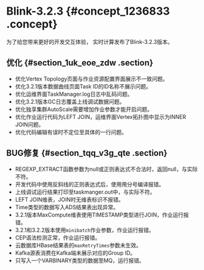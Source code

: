 # Blink-3.2.3 {#concept_1236833 .concept}

为了给您带来更好的开发交互体验， 实时计算发布了Blink-3.2.3版本。

## 优化 {#section_1uk_eoe_zdw .section}

-   优化Vertex Topology页面与作业资源配置界面展示不一致问题。
-   优化3.2.1版本数据曲线页面Task ID的ID名称不展示问题。
-   优化运维界面TaskManager.log日志中乱码问题。
-   优化3.2.1版本GC日志覆盖上线调试数据问题。
-   优化独享集群AutoScale需要增加作业参数才能开启问题。
-   优化作业运行代码为LEFT JOIN，运维界面Vertex拓扑图中显示为INNER JOIN问题。
-   优化代码编辑有误时不定位至具体的一行问题。

## BUG修复 {#section_tqq_v3g_qte .section}

-   REGEXP\_EXTRACT函数参数为null或正则表达式不合法时，返回null，与实际不符。
-   开发代码中使用反斜线的正则表达式后，使用用分号编译报错。
-   上线调试运行结果打印至taskmanger.out中，与实际不符。
-   LEFT JOIN维表，JOIN时无维表标识不报错。
-   Time类型的数据写入ADS结果表出现异常。
-   3.2.1版本MaxCompute维表使用TIMESTAMP类型进行JOIN，作业运行报错。
-   3.2.1和3.2.2版本使用`minibatch`作业参数，作业运行报错。
-   CEP语法检测正常，作业运行报错。
-   云数据库HBase结果表的`maxRetryTimes`参数未生效。
-   Kafka源表消费在Kafka端未展示对应的Group ID。
-   只写入一个VARBINARY类型的数据至MQ，运行报错。

